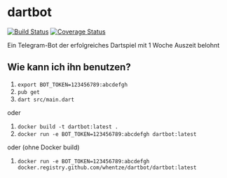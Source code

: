 # dartbot

[![Build Status](https://travis-ci.org/whentze/dartbot.svg?branch=master)](https://travis-ci.org/whentze/dartbot)
[![Coverage Status](https://coveralls.io/repos/github/whentze/dartbot/badge.svg?branch=master)](https://coveralls.io/github/whentze/dartbot?branch=master)


Ein Telegram-Bot der erfolgreiches Dartspiel mit 1 Woche Auszeit belohnt

## Wie kann ich ihn benutzen?

1. `export BOT_TOKEN=123456789:abcdefgh`
2. `pub get`
2. `dart src/main.dart`

oder 

1. `docker build -t dartbot:latest .`
2. `docker run -e BOT_TOKEN=123456789:abcdefgh dartbot:latest`

oder (ohne Docker build)

1. `docker run -e BOT_TOKEN=123456789:abcdefgh docker.registry.github.com/whentze/dartbot/dartbot:latest`

